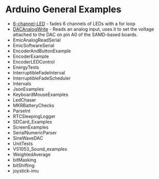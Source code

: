 # Arduino General Examples

* [6-channel-LED]({{site.codeurl}}/6-channel-LED) - fades 6 channels of LEDs with a for loop
* [DACAnalogWrite]() -  Reads an analog input, uses it to set the voltage attached to the DAC on pin A0 of the SAMD-based boards.
* EmicAnalogReadSerial
* EmicSoftwareSerial
* EncoderAndButtonExample
* EncoderExample
* EncoderLEDControl
* EnergyTests
* InterruptibleFadeInterval
* InterruptibleFadeScheduler
* Intervals
* JsonExamples
* KeyboardMouseExamples
* LedChaser
* MKRBatteryChecks
* ParseInt
* RTCSleepingLogger
* SDCard_Examples
* ScreenExamples
* SerialNumericParser
* SineWaveDAC
* UnitTests
* VS1053_Sound_examples
* WeightedAverage
* bitMasking
* bitShifting
* joystick-imu
